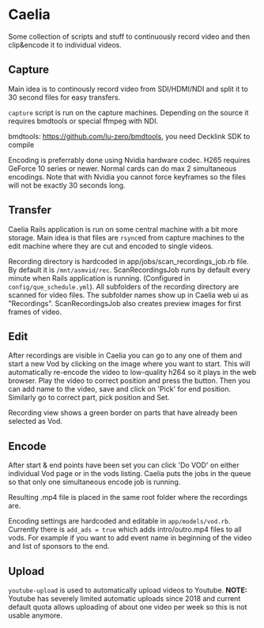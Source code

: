 # Caelia

Some collection of scripts and stuff to continuously record video and then
clip&encode it to individual videos.

## Capture

Main idea is to continously record video from SDI/HDMI/NDI and split it to 30
second files for easy transfers.

`capture` script is run on the capture machines. Depending on the source it
requires bmdtools or special ffmpeg with NDI.

bmdtools: https://github.com/lu-zero/bmdtools, you need Decklink SDK to compile

Encoding is preferrably done using Nvidia hardware codec. H265 requires
GeForce 10 series or newer. Normal cards can do max 2 simultaneous encodings.
Note that with Nvidia you cannot force keyframes so the files will not be
exactly 30 seconds long.

## Transfer

Caelia Rails application is run on some central machine with a bit more
storage. Main idea is that files are `rsync`ed from capture machines to the
edit machine where they are cut and encoded to single videos.

Recording directory is hardcoded in app/jobs/scan_recordings_job.rb file. By
default it is `/mnt/asmvid/rec`. ScanRecordingsJob runs by default every
minute when Rails application is running. (Configured in
`config/que_schedule.yml`). All subfolders of the recording directory are
scanned for video files. The subfolder names show up in Caelia web ui as
"Recordings". ScanRecordingsJob also creates preview images for first frames
of video.

## Edit

After recordings are visible in Caelia you can go to any one of them and
start a new Vod by clicking on the image where you want to start. This will
automatically re-encode the video to low-quality h264 so it plays in the web
browser. Play the video to correct position and press the button. Then you
can add name to the video, save and click on 'Pick' for end position.
Similarly go to correct part, pick position and Set.

Recording view shows a green border on parts that have already been selected
as Vod.

## Encode

After start & end points have been set you can click 'Do VOD' on either
individual Vod page or in the vods listing. Caelia puts the jobs in the queue
so that only one simultaneous encode job is running.

Resulting .mp4 file is placed in the same root folder where the recordings are.

Encoding settings are hardcoded and editable in `app/models/vod.rb`.
Currently there is `add_ads = true` which adds intro/outro.mp4 files to all
vods. For example if you want to add event name in beginning of the video and
list of sponsors to the end.

## Upload

`youtube-upload` is used to automatically upload videos to Youtube. **NOTE:**
Youtube has severely limited automatic uploads since 2018 and current default
quota allows uploading of about one video per week so this is not usable
anymore.
